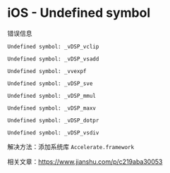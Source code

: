 # iOS - Undefined symbol

错误信息

```
Undefined symbol: _vDSP_vclip

Undefined symbol: _vDSP_vsadd

Undefined symbol: _vvexpf

Undefined symbol: _vDSP_sve

Undefined symbol: _vDSP_mmul

Undefined symbol: _vDSP_maxv

Undefined symbol: _vDSP_dotpr

Undefined symbol: _vDSP_vsdiv
```

解决方法：添加系统库 `Accelerate.framework`

相关文章：<https://www.jianshu.com/p/c219aba30053>
